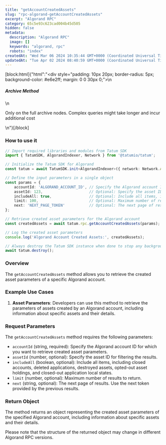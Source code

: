 ```yaml
---
title: "getAccountCreatedAssets"
slug: "rpc-algorand-getAccountCreatedAssets"
excerpt: "Algorand RPC"
category: 65c5e93c623cad004b45d505
hidden: false
metadata: 
  description: "Algorand RPC"
  image: []
  keywords: "algorand, rpc"
  robots: "index"
createdAt: "Wed Mar 06 2024 10:35:44 GMT+0000 (Coordinated Universal Time)"
updatedAt: "Tue Apr 02 2024 08:40:59 GMT+0000 (Coordinated Universal Time)"
---
```

[block:html]{"html":"<div style=\"padding: 10px 20px; border-radius: 5px; background-color: #e6e2ff; margin: 0 0 30px 0;\">\n  <h5>Archive Method</h5>\n  <p>Only on the full archive nodes. Complex queries might take longer and incur additional cost</p>\n</div>"}[/block]

### How to use it

```typescript
// Import required libraries and modules from Tatum SDK
import { TatumSDK, AlgorandIndexer, Network } from '@tatumio/tatum';

// Initialize the Tatum SDK for Algorand
const tatum = await TatumSDK.init<AlgorandIndexer>({ network: Network.ALGORAND_INDEXER });

// Define the input parameters in a single object
const params = {
    accountId: 'ALGORAND_ACCOUNT_ID', // Specify the Algorand account ID for which you want to retrieve created asset parameters.
    assetId: 123,                     // Optional: Specify the asset ID (number) for filtering.
    includeAll: true,                 // Optional: Include all items, including closed accounts, deleted applications, destroyed assets, opted-out asset holdings, and closed-out application local states (boolean).
    limit: 100,                       // Optional: Maximum number of results to return (number).
    next: 'NEXT_PAGE_TOKEN'           // Optional: The next page of results. Use the next token provided by the previous results (string).
};

// Retrieve created asset parameters for the Algorand account
const createdAssets = await tatum.rpc.getAccountCreatedAssets(params);

// Log the created asset parameters
console.log('Algorand Account Created Assets:', createdAssets);

// Always destroy the Tatum SDK instance when done to stop any background processes
await tatum.destroy();
```

### Overview

The `getAccountCreatedAssets` method allows you to retrieve the created asset parameters of a specific Algorand account.

### Example Use Cases

1. **Asset Parameters**: Developers can use this method to retrieve the parameters of assets created by an Algorand account, including information about specific assets and their details.

### Request Parameters

The `getAccountCreatedAssets` method requires the following parameters:

- `accountId` (string, required): Specify the Algorand account ID for which you want to retrieve created asset parameters.
- `assetId` (number, optional): Specify the asset ID for filtering the results.
- `includeAll` (boolean, optional): Include all items, including closed accounts, deleted applications, destroyed assets, opted-out asset holdings, and closed-out application local states.
- `limit` (number, optional): Maximum number of results to return.
- `next` (string, optional): The next page of results. Use the next token provided by the previous results.

### Return Object

The method returns an object representing the created asset parameters of the specified Algorand account, including information about specific assets and their details. 

Please note that the structure of the returned object may change in different Algorand RPC versions.